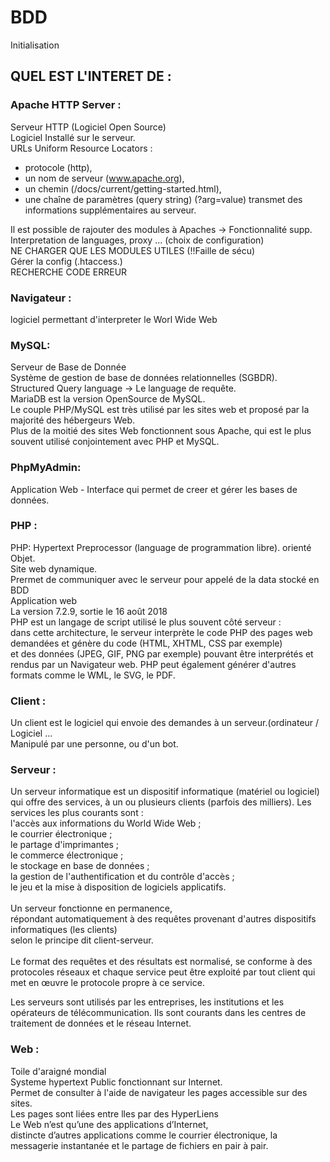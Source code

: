 # BDD
Initialisation

## QUEL EST L'INTERET DE :

### Apache HTTP Server :<br/>
 Serveur HTTP (Logiciel Open Source) <br/>
 Logiciel Installé sur le serveur. <br/>
URLs  Uniform Resource Locators : 
- protocole (http),<br/>
- un nom de serveur (www.apache.org),<br/>
- un chemin (/docs/current/getting-started.html),<br/>
- une chaîne de paramètres (query string) (?arg=value) transmet des informations supplémentaires au serveur.

Il est possible de rajouter des modules à Apaches -> Fonctionnalité supp. 
Interpretation de languages, proxy ... (choix de configuration) <br/>
NE CHARGER QUE LES MODULES UTILES (!!Faille de sécu)<br/>
Gérer la config (.htaccess.)<br/>
RECHERCHE CODE ERREUR

### Navigateur :<br/>
logiciel permettant d'interpreter le Worl Wide Web <br/>
### MySQL:<br/>
Serveur de Base de Donnée <br/>
Système de gestion de base de données relationnelles (SGBDR). <br/>
Structured Query language -> Le language de requête.<br/>
MariaDB est la version OpenSource de MySQL.<br/>
Le couple PHP/MySQL est très utilisé par les sites web et proposé par
la majorité des hébergeurs Web. <br/>
Plus de la moitié des sites Web fonctionnent sous Apache, 
qui est le plus souvent utilisé conjointement avec PHP et MySQL. 

### PhpMyAdmin:<br/>
Application Web - Interface qui permet de creer et gérer les bases de données.
### PHP :<br/>
PHP: Hypertext Preprocessor (language de programmation libre). orienté Objet. <br/>
Site web dynamique.<br/>
Prermet de communiquer avec le serveur pour appelé de la data stocké en BDD <br/>
Application web <br/>
La version 7.2.9, sortie le 16 août 2018<br/>
PHP est un langage de script utilisé le plus souvent côté serveur : <br/>
dans cette architecture, le serveur interprète le code PHP des pages web demandées 
et génère du code (HTML, XHTML, CSS par exemple) <br/>
et des données (JPEG, GIF, PNG par exemple) pouvant être interprétés et rendus par un Navigateur web. PHP peut également générer d'autres formats comme le WML, le SVG, le PDF. 
### Client :<br/>
Un client est le logiciel qui envoie des demandes à un serveur.(ordinateur / Logiciel ...<br/>
Manipulé par une personne, ou d'un bot.
### Serveur :<br/>
Un serveur informatique est un dispositif informatique (matériel ou logiciel) qui offre des services, à un ou plusieurs clients (parfois des milliers).
Les services les plus courants sont :<br/>
l'accès aux informations du World Wide Web ;<br/>
le courrier électronique ;<br/>
le partage d'imprimantes ;<br/>
le commerce électronique ;<br/>
le stockage en base de données ;<br/>
la gestion de l'authentification et du contrôle d'accès ;<br/>
le jeu et la mise à disposition de logiciels applicatifs.<br/>
<br/>
Un serveur fonctionne en permanence, <br/>
répondant automatiquement à des requêtes provenant d'autres dispositifs informatiques (les clients)<br/>
 selon le principe dit client-serveur.<br/>
 <br/>
 Le format des requêtes et des résultats est normalisé, se conforme à des protocoles réseaux et chaque service peut être exploité par tout client qui met en œuvre le protocole propre à ce service.

Les serveurs sont utilisés par les entreprises, les institutions et les opérateurs de télécommunication. Ils sont courants dans les centres de traitement de données et le réseau Internet. 
### Web :<br/>
Toile d'araigné mondial <br/>
Systeme hypertext Public fonctionnant sur Internet. <br/>
Permet de consulter à l'aide de navigateur les pages accessible sur des sites. <br/>
Les pages sont liées entre lles par des HyperLiens<br/>
Le Web n’est qu’une des applications d’Internet,<br/>
distincte d’autres applications comme le courrier électronique, la messagerie instantanée et le partage de fichiers en pair à pair. 